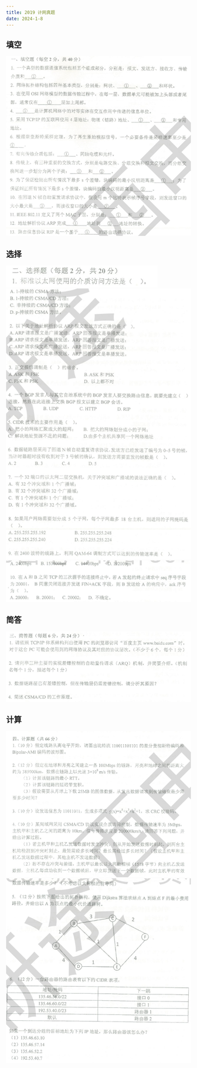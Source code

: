 ```yaml
---
title: 2019 计网真题
date: 2024-1-8
---
```


## 填空

<img src="./assets/image-20240108194250716.png">

## 选择

<img src="./assets/image-20240108194313336.png">

<img src="./assets/image-20240108194335927.png">

<img src="./assets/image-20240108194400664.png">

## 简答

<img src="./assets/image-20240108194757260.png">

## 计算

<img src="./assets/image-20240108194920437.png">

<img src="./assets/image-20240108194942807.png">

